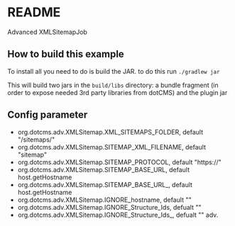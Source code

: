 # README

Advanced XMLSitemapJob 

## How to build this example

To install all you need to do is build the JAR. to do this run
`./gradlew jar`

This will build two jars in the `build/libs` directory: a bundle fragment (in order to expose needed 3rd party libraries from dotCMS) and the plugin jar 

## Config parameter


- org.dotcms.adv.XMLSitemap.XML_SITEMAPS_FOLDER, default "/sitemaps/"
- org.dotcms.adv.XMLSitemap.SITEMAP_XML_FILENAME, default "sitemap"
- org.dotcms.adv.XMLSitemap.SITEMAP_PROTOCOL, default "https://"
- org.dotcms.adv.XMLSitemap.SITEMAP_BASE_URL, default host.getHostname
- org.dotcms.adv.XMLSitemap.SITEMAP_BASE_URL_<HOSTNAME>, default host.getHostname
- org.dotcms.adv.XMLSitemap.IGNORE_hostname, default ""
- org.dotcms.adv.XMLSitemap.IGNORE_Structure_Ids, defualt ""
- org.dotcms.adv.XMLSitemap.IGNORE_Structure_Ids_<HOSTNAME>, defualt ""
adv.
